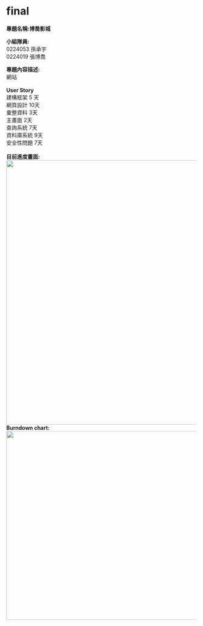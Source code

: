 # final

<b>專題名稱:博喬影城</b>

<b>小組隊員:</b><br>
0224053 孫承宇<br>
0224019 張博喬<br>


<b>專題內容描述:</b><br>
網站<br><br>
<b>User Story</b><br>
建構框架 5 天<br>
網頁設計 10天<br>
彙整資料 3天<br>
主畫面 2天<br>
查詢系統 7天<br>
資料庫系統 9天<br>
安全性問題 7天<br>
<br>
<b>目前進度畫面:</b><br>
<img src = "https://fbcdn-sphotos-h-a.akamaihd.net/hphotos-ak-xpa1/v/t34.0-12/11330454_831354716947384_1933873339_n.jpg?oh=d217f6e2dc0298db562b8816015c32e7&oe=5566A588&__gda__=1432774952_ef0a1606c4fe93d8b7251100c58562f9" width = 850 height = 700>
<b>Burndown chart:</b><br>
<img src = "https://fbcdn-sphotos-h-a.akamaihd.net/hphotos-ak-xta1/v/t35.0-12/11311734_831354720280717_50432604_o.jpg?oh=464cf7d3a0ce6fb6bad248587aff1e46&oe=5566EB1D&__gda__=1432791006_75ab9939d451cebf49f6b16ae147d9e7" width = 850 height = 500>

